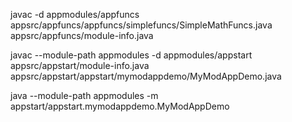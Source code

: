 javac -d appmodules/appfuncs appsrc/appfuncs/appfuncs/simplefuncs/SimpleMathFuncs.java appsrc/appfuncs/module-info.java

javac --module-path appmodules -d appmodules/appstart appsrc/appstart/module-info.java appsrc/appstart/appstart/mymodappdemo/MyModAppDemo.java

java --module-path appmodules -m appstart/appstart.mymodappdemo.MyModAppDemo
